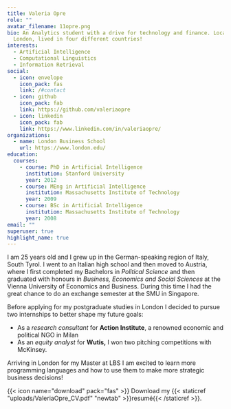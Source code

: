 ```yaml
---
title: Valeria Opre
role: ""
avatar_filename: 11opre.png
bio: An Analytics student with a drive for technology and finance. Located in
  London, lived in four different countries!
interests:
  - Artificial Intelligence
  - Computational Linguistics
  - Information Retrieval
social:
  - icon: envelope
    icon_pack: fas
    link: /#contact
  - icon: github
    icon_pack: fab
    link: https://github.com/valeriaopre
  - icon: linkedin
    icon_pack: fab
    link: https://www.linkedin.com/in/valeriaopre/
organizations:
  - name: London Business School
    url: https://www.london.edu/
education:
  courses:
    - course: PhD in Artificial Intelligence
      institution: Stanford University
      year: 2012
    - course: MEng in Artificial Intelligence
      institution: Massachusetts Institute of Technology
      year: 2009
    - course: BSc in Artificial Intelligence
      institution: Massachusetts Institute of Technology
      year: 2008
email: ""
superuser: true
highlight_name: true
---
```

I am 25 years old and I grew up in the German-speaking region of Italy, South Tyrol. I went to an Italian high school and then moved to Austria, where I first completed my Bachelors in *Political Science* and then graduated with honours in *Business, Economics and Social Sciences* at the Vienna University of Economics and Business. During this time I had the great chance to do an exchange semester at the SMU in Singapore.

Before applying for my postgraduate studies in London I decided to pursue two internships to better shape my future goals: 

* As a *research consultant* for **Action Institute**, a renowned economic and political NGO in Milan 
* As an *equity analyst* for **Wutis,** I won two pitching competitions with McKinsey.

Arriving in London for my Master at LBS I am excited to learn more programming languages and how to use them to make more strategic business decisions!

{{< icon name="download" pack="fas" >}} Download my {{< staticref "uploads/ValeriaOpre_CV.pdf" "newtab" >}}resumé{{< /staticref >}}.